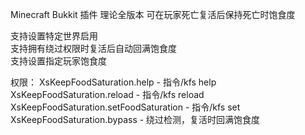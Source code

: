 Minecraft Bukkit 插件 理论全版本 可在玩家死亡复活后保持死亡时饱食度  

支持设置特定世界启用  
支持拥有绕过权限时复活后自动回满饱食度  
支持设置指定玩家饱食度  

权限：
XsKeepFoodSaturation.help - 指令/kfs help  
XsKeepFoodSaturation.reload - 指令/kfs reload  
XsKeepFoodSaturation.setFoodSaturation - 指令/kfs set <player> <satiety>  
XsKeepFoodSaturation.bypass - 绕过检测，复活时回满饱食度  
